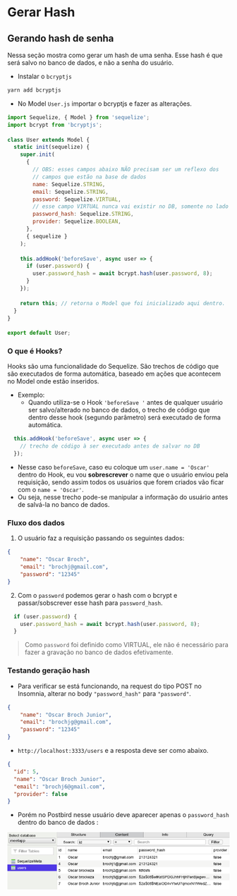 # Gerar Hash

## Gerando hash de senha

Nessa seção mostra como gerar um hash de uma senha. Esse hash é que será salvo no banco de dados, e não a senha do usuário.

-  Instalar o `bcryptjs`

```bash
yarn add bcryptjs
```

- No Model `User.js` importar o bcryptjs e fazer as alterações.

```js
import Sequelize, { Model } from 'sequelize';
import bcrypt from 'bcryptjs';

class User extends Model {
  static init(sequelize) {
    super.init(
      {
        // OBS: esses campos abaixo NÃO precisam ser um reflexo dos
        // campos que estão na base de dados
        name: Sequelize.STRING,
        email: Sequelize.STRING,
        password: Sequelize.VIRTUAL,
        // esse campo VIRTUAL nunca vai existir no DB, somente no lado do código
        password_hash: Sequelize.STRING,
        provider: Sequelize.BOOLEAN,
      },
      { sequelize }
    );

    this.addHook('beforeSave', async user => {
      if (user.password) {
        user.password_hash = await bcrypt.hash(user.password, 8);
      }
    });

    return this; // retorna o Model que foi inicializado aqui dentro.
  }
}

export default User;
```

### O que é Hooks?

Hooks são uma funcionalidade do Sequelize. São trechos de código que são executados de forma automática, baseado em ações que acontecem no Model onde estão inseridos.

- Exemplo:
  - Quando utiliza-se o Hook `'beforeSave '` antes de qualquer usuário ser salvo/alterado no banco de dados, o trecho de código que dentro desse hook (segundo parâmetro) será executado de forma automática.

```js
  this.addHook('beforeSave', async user => {
    // trecho de código à ser executado antes de salvar no DB
  });
```

  - Nesse caso `beforeSave`, caso eu coloque um `user.name = 'Oscar'` dentro do Hook, eu vou **sobrescrever** o name que o usuário enviou pela requisição, sendo assim todos os usuários que forem criados vão ficar com o `name = 'Oscar'`. 
  - Ou seja, nesse trecho pode-se manipular a informação do usuário antes de salvá-la no banco de dados.

### Fluxo dos dados
1. O usuário faz a requisição passando os seguintes dados: 

```json
{
	"name": "Oscar Broch",
	"email": "brochj@gmail.com",
	"password": "12345"
}
```
2. Com o `password` podemos gerar o hash com o bcrypt e passar/sobscrever esse hash para `password_hash`. 

```js
  if (user.password) {
    user.password_hash = await bcrypt.hash(user.password, 8);
  }
```

> Como `password` foi definido como VIRTUAL, ele não é necessário para fazer a gravação no banco de dados efetivamente.

### Testando geração hash
- Para verificar se está funcionando, na request do tipo POST no Insomnia, alterar no body `"password_hash"` para `"password"`.

```json
{
	"name": "Oscar Broch Junior",
	"email": "brochjg@gmail.com",
	"password": "12345"
}
```

-  `http://localhost:3333/users` e a resposta deve ser como abaixo. 
```json
{
  "id": 5,
  "name": "Oscar Broch Junior",
  "email": "brochj6@gmail.com",
  "provider": false
}
```

- Porém no Postbird nesse usuário deve aparecer apenas o `password_hash` dentro do banco de dados :

![imgae](imgs/hash-db.png)